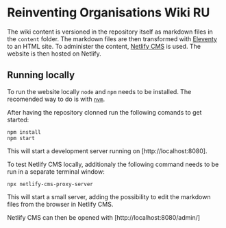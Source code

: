 # Reinventing Organisations Wiki RU

The wiki content is versioned in the repository itself as markdown files in the `content` folder.
The markdown files are then transformed with [Eleventy](https://www.11ty.dev/) to an HTML site.
To administer the content, [Netlify CMS](https://www.netlifycms.org/) is used.
The website is then hosted on Netlify.

## Running locally

To run the website locally `node` and `npm` needs to be installed.
The recomended way to do is with [`nvm`](https://github.com/nvm-sh/nvm).

After having the repository clonned run the following comands to get started:

```
npm install
npm start
```

This will start a development server running on [http://localhost:8080].

To test Netlify CMS locally, additionaly the following command needs to be run in a separate terminal window:

```
npx netlify-cms-proxy-server
```

This will start a small server, adding the possibility to edit the markdown files from the browser in Netlify CMS.

Netlify CMS can then be opened with [http://localhost:8080/admin/]
